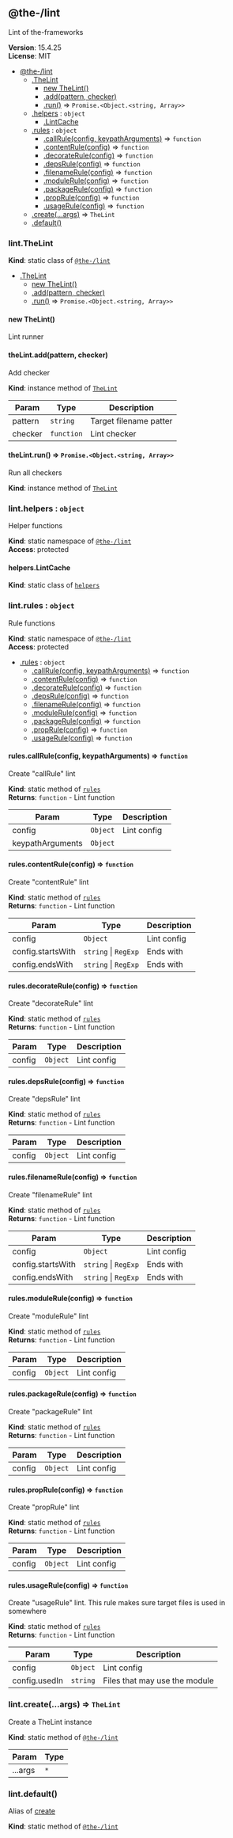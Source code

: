 <!--- Code generated by @the-/script-doc. DO NOT EDIT. -->

<a name="module_@the-/lint"></a>

## @the-/lint
Lint of the-frameworks

**Version**: 15.4.25  
**License**: MIT  

* [@the-/lint](#module_@the-/lint)
    * [.TheLint](#module_@the-/lint.TheLint)
        * [new TheLint()](#new_module_@the-/lint.TheLint_new)
        * [.add(pattern, checker)](#module_@the-/lint.TheLint+add)
        * [.run()](#module_@the-/lint.TheLint+run) ⇒ <code>Promise.&lt;Object.&lt;string, Array&gt;&gt;</code>
    * [.helpers](#module_@the-/lint.helpers) : <code>object</code>
        * [.LintCache](#module_@the-/lint.helpers.LintCache)
    * [.rules](#module_@the-/lint.rules) : <code>object</code>
        * [.callRule(config, keypathArguments)](#module_@the-/lint.rules.callRule) ⇒ <code>function</code>
        * [.contentRule(config)](#module_@the-/lint.rules.contentRule) ⇒ <code>function</code>
        * [.decorateRule(config)](#module_@the-/lint.rules.decorateRule) ⇒ <code>function</code>
        * [.depsRule(config)](#module_@the-/lint.rules.depsRule) ⇒ <code>function</code>
        * [.filenameRule(config)](#module_@the-/lint.rules.filenameRule) ⇒ <code>function</code>
        * [.moduleRule(config)](#module_@the-/lint.rules.moduleRule) ⇒ <code>function</code>
        * [.packageRule(config)](#module_@the-/lint.rules.packageRule) ⇒ <code>function</code>
        * [.propRule(config)](#module_@the-/lint.rules.propRule) ⇒ <code>function</code>
        * [.usageRule(config)](#module_@the-/lint.rules.usageRule) ⇒ <code>function</code>
    * [.create(...args)](#module_@the-/lint.create) ⇒ <code>TheLint</code>
    * [.default()](#module_@the-/lint.default)

<a name="module_@the-/lint.TheLint"></a>

### lint.TheLint
**Kind**: static class of [<code>@the-/lint</code>](#module_@the-/lint)  

* [.TheLint](#module_@the-/lint.TheLint)
    * [new TheLint()](#new_module_@the-/lint.TheLint_new)
    * [.add(pattern, checker)](#module_@the-/lint.TheLint+add)
    * [.run()](#module_@the-/lint.TheLint+run) ⇒ <code>Promise.&lt;Object.&lt;string, Array&gt;&gt;</code>

<a name="new_module_@the-/lint.TheLint_new"></a>

#### new TheLint()
Lint runner

<a name="module_@the-/lint.TheLint+add"></a>

#### theLint.add(pattern, checker)
Add checker

**Kind**: instance method of [<code>TheLint</code>](#module_@the-/lint.TheLint)  

| Param | Type | Description |
| --- | --- | --- |
| pattern | <code>string</code> | Target filename patter |
| checker | <code>function</code> | Lint checker |

<a name="module_@the-/lint.TheLint+run"></a>

#### theLint.run() ⇒ <code>Promise.&lt;Object.&lt;string, Array&gt;&gt;</code>
Run all checkers

**Kind**: instance method of [<code>TheLint</code>](#module_@the-/lint.TheLint)  
<a name="module_@the-/lint.helpers"></a>

### lint.helpers : <code>object</code>
Helper functions

**Kind**: static namespace of [<code>@the-/lint</code>](#module_@the-/lint)  
**Access**: protected  
<a name="module_@the-/lint.helpers.LintCache"></a>

#### helpers.LintCache
**Kind**: static class of [<code>helpers</code>](#module_@the-/lint.helpers)  
<a name="module_@the-/lint.rules"></a>

### lint.rules : <code>object</code>
Rule functions

**Kind**: static namespace of [<code>@the-/lint</code>](#module_@the-/lint)  
**Access**: protected  

* [.rules](#module_@the-/lint.rules) : <code>object</code>
    * [.callRule(config, keypathArguments)](#module_@the-/lint.rules.callRule) ⇒ <code>function</code>
    * [.contentRule(config)](#module_@the-/lint.rules.contentRule) ⇒ <code>function</code>
    * [.decorateRule(config)](#module_@the-/lint.rules.decorateRule) ⇒ <code>function</code>
    * [.depsRule(config)](#module_@the-/lint.rules.depsRule) ⇒ <code>function</code>
    * [.filenameRule(config)](#module_@the-/lint.rules.filenameRule) ⇒ <code>function</code>
    * [.moduleRule(config)](#module_@the-/lint.rules.moduleRule) ⇒ <code>function</code>
    * [.packageRule(config)](#module_@the-/lint.rules.packageRule) ⇒ <code>function</code>
    * [.propRule(config)](#module_@the-/lint.rules.propRule) ⇒ <code>function</code>
    * [.usageRule(config)](#module_@the-/lint.rules.usageRule) ⇒ <code>function</code>

<a name="module_@the-/lint.rules.callRule"></a>

#### rules.callRule(config, keypathArguments) ⇒ <code>function</code>
Create "callRule" lint

**Kind**: static method of [<code>rules</code>](#module_@the-/lint.rules)  
**Returns**: <code>function</code> - Lint function  

| Param | Type | Description |
| --- | --- | --- |
| config | <code>Object</code> | Lint config |
| keypathArguments | <code>Object</code> |  |

<a name="module_@the-/lint.rules.contentRule"></a>

#### rules.contentRule(config) ⇒ <code>function</code>
Create "contentRule" lint

**Kind**: static method of [<code>rules</code>](#module_@the-/lint.rules)  
**Returns**: <code>function</code> - Lint function  

| Param | Type | Description |
| --- | --- | --- |
| config | <code>Object</code> | Lint config |
| config.startsWith | <code>string</code> \| <code>RegExp</code> | Ends with |
| config.endsWith | <code>string</code> \| <code>RegExp</code> | Ends with |

<a name="module_@the-/lint.rules.decorateRule"></a>

#### rules.decorateRule(config) ⇒ <code>function</code>
Create "decorateRule" lint

**Kind**: static method of [<code>rules</code>](#module_@the-/lint.rules)  
**Returns**: <code>function</code> - Lint function  

| Param | Type | Description |
| --- | --- | --- |
| config | <code>Object</code> | Lint config |

<a name="module_@the-/lint.rules.depsRule"></a>

#### rules.depsRule(config) ⇒ <code>function</code>
Create "depsRule" lint

**Kind**: static method of [<code>rules</code>](#module_@the-/lint.rules)  
**Returns**: <code>function</code> - Lint function  

| Param | Type | Description |
| --- | --- | --- |
| config | <code>Object</code> | Lint config |

<a name="module_@the-/lint.rules.filenameRule"></a>

#### rules.filenameRule(config) ⇒ <code>function</code>
Create "filenameRule" lint

**Kind**: static method of [<code>rules</code>](#module_@the-/lint.rules)  
**Returns**: <code>function</code> - Lint function  

| Param | Type | Description |
| --- | --- | --- |
| config | <code>Object</code> | Lint config |
| config.startsWith | <code>string</code> \| <code>RegExp</code> | Ends with |
| config.endsWith | <code>string</code> \| <code>RegExp</code> | Ends with |

<a name="module_@the-/lint.rules.moduleRule"></a>

#### rules.moduleRule(config) ⇒ <code>function</code>
Create "moduleRule" lint

**Kind**: static method of [<code>rules</code>](#module_@the-/lint.rules)  
**Returns**: <code>function</code> - Lint function  

| Param | Type | Description |
| --- | --- | --- |
| config | <code>Object</code> | Lint config |

<a name="module_@the-/lint.rules.packageRule"></a>

#### rules.packageRule(config) ⇒ <code>function</code>
Create "packageRule" lint

**Kind**: static method of [<code>rules</code>](#module_@the-/lint.rules)  
**Returns**: <code>function</code> - Lint function  

| Param | Type | Description |
| --- | --- | --- |
| config | <code>Object</code> | Lint config |

<a name="module_@the-/lint.rules.propRule"></a>

#### rules.propRule(config) ⇒ <code>function</code>
Create "propRule" lint

**Kind**: static method of [<code>rules</code>](#module_@the-/lint.rules)  
**Returns**: <code>function</code> - Lint function  

| Param | Type | Description |
| --- | --- | --- |
| config | <code>Object</code> | Lint config |

<a name="module_@the-/lint.rules.usageRule"></a>

#### rules.usageRule(config) ⇒ <code>function</code>
Create "usageRule" lint.
This rule makes sure target files is used in somewhere

**Kind**: static method of [<code>rules</code>](#module_@the-/lint.rules)  
**Returns**: <code>function</code> - Lint function  

| Param | Type | Description |
| --- | --- | --- |
| config | <code>Object</code> | Lint config |
| config.usedIn | <code>string</code> | Files that may use the module |

<a name="module_@the-/lint.create"></a>

### lint.create(...args) ⇒ <code>TheLint</code>
Create a TheLint instance

**Kind**: static method of [<code>@the-/lint</code>](#module_@the-/lint)  

| Param | Type |
| --- | --- |
| ...args | <code>\*</code> | 

<a name="module_@the-/lint.default"></a>

### lint.default()
Alias of [create](#module_@the-/lint.create)

**Kind**: static method of [<code>@the-/lint</code>](#module_@the-/lint)  
